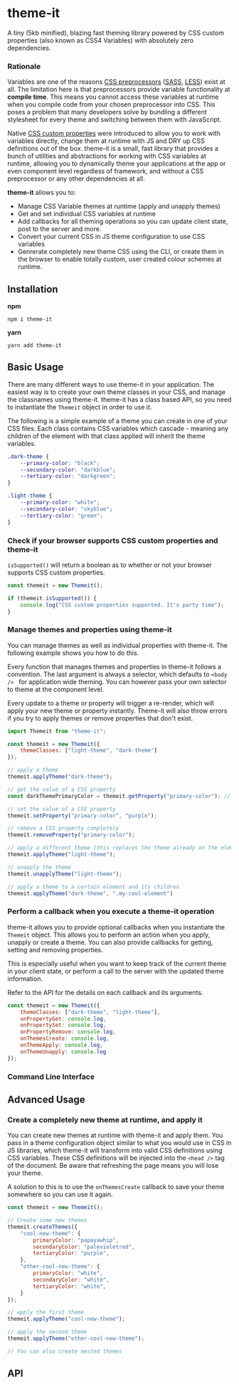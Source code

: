 # theme-it  
A tiny (5kb minified), blazing fast theming library powered by CSS custom properties (also known as CSS4 Variables) with absolutely zero dependencies.

### Rationale
Variables are one of the reasons [CSS preprocessors](https://developer.mozilla.org/en-US/docs/Glossary/CSS_preprocessor) ([SASS](http://sass-lang.com/), [LESS](http://lesscss.org/)) exist at all. The limitation here is that preprocessors provide variable functionality at **compile time**. This means you cannot access these variables at runtime when you compile code from your chosen preprocessor into CSS. This poses a problem that many developers solve by bundling a different stylesheet for every theme and switching between them with JavaScript. 

Native [CSS custom properties](https://developer.mozilla.org/en-US/docs/Web/CSS/Using_CSS_variables) were introduced to allow you to work with variables directly, change them at runtime with JS and DRY up CSS definitions out of the box. theme-it is a small, fast library that provides a bunch of utilities and abstractions for working with CSS variables at runtime, allowing you to dynamically theme your applications at the app or even component level regardless of framework, and without a CSS preprocessor or any other dependencies at all.

**theme-it** allows you to:
- Manage CSS Variable themes at runtime (apply and unapply themes)
- Get and set individual CSS variables at runtime
- Add callbacks for all theming operations so you can update client state, post to the server and more.
- Convert your current CSS in JS theme configuration to use CSS variables
- Genrerate completely new theme CSS using the CLI, or create them in the browser to enable totally custom, user created colour schemes at runtime.

 
## Installation
**npm** 
```
npm i theme-it
```

**yarn** 
```
yarn add theme-it
```

## Basic Usage
There are many different ways to use theme-it in your application. The easiest way is to create your own theme classes in your CSS, and manage the classnames using theme-it. theme-it has a class based API, so you need to instantiate the `Themeit` object in order to use it.

The following is a simple example of a theme you can create in one of your CSS files. Each class contains CSS variables which cascade - meaning any children of the element with that class applied will inherit the theme variables.

```css 
.dark-theme {
    --primary-color: "black";
    --secondary-color: "darkblue";
    --tertiary-color: "darkgreen";
}

.light-theme {
    --primary-color: "white";
    --secondary-color: "skyblue";
    --tertiary-color: "green";
}
```

### Check if your browser supports CSS custom properties and theme-it
`isSupported()` will return a boolean as to whether or not your browser supports CSS custom properties.

```js
const themeit = new Themeit();

if (themeit.isSupported()) {
    console.log("CSS custom properties supported. It's party time");
}
```

### Manage themes and properties using theme-it
You can manage themes as well as individual properties with theme-it. The following example shows you how to do this. 

Every function that manages themes and properties in theme-it follows a convention. The last argument is always a selector, which defaults to `<body /> ` for application wide theming. You can however pass your own selector to theme at the component level.

Every update to a theme or property will trigger a re-render, which will apply your new theme or property instantly. Theme-it will also throw errors if you try to apply themes or remove properties that don't exist.

```js
import Themeit from "theme-it";

const themeit = new Themeit({
    themeClasses: ["light-theme", "dark-theme"]
});

// apply a theme
themeit.applyTheme("dark-theme");

// get the value of a CSS property
const darkThemePrimaryColor = themeit.getProperty("primary-color"); // black

// set the value of a CSS property 
themeit.setProperty("primary-color", "purple");

// remove a CSS property completely
themeit.removeProperty("primary-color");

// apply a different theme (this replaces the theme already on the element)
themeit.applyTheme("light-theme");

// unapply the theme
themeit.unapplyTheme("light-theme");

// apply a theme to a certain element and its children
themeit.applyTheme("dark-theme", ".my-cool-element")
```

### Perform a callback when you execute a theme-it operation  
theme-it allows you to provide optional callbacks when you instantiate the `Themeit` object. This allows you to perform an action when you apply, unapply or create a theme. You can also provide callbacks for getting, setting and removing properties. 

This is especially useful when you want to keep track of the current theme in your client state, or perform a call to the server with the updated theme information. 

Refer to the API for the details on each callback and its arguments. 

```js
const themeit = new Themeit({
    themeClasses: ["dark-theme", "light-theme"],
    onPropertyGet: console.log,
    onPropertySet: console.log,
    onPropertyRemove: console.log,
    onThemesCreate: console.log,
    onThemeApply: console.log,
    onThemeUnapply: console.log
});
```

### Command Line Interface

## Advanced Usage
### Create a completely new theme at runtime, and apply it 
You can create new themes at runtime with theme-it and apply them. You pass in a theme configuration object similar to what you would use in CSS in JS libraries, which theme-it will transform into valid CSS definitions using CSS variables. These CSS definitions will be injected into the `<head />` tag of the document. Be aware that refreshing the page means you will lose your theme.

A solution to this is to use the `onThemesCreate` callback to save your theme somewhere so you can use it again.  

```js
const themeit = new Themeit();

// Create some new themes 
themeit.createThemes({
    "cool-new-theme": {
        primaryColor: "papayawhip",
        secondaryColor: "palevioletred",
        tertiaryColor: "purple",
    },
    "other-cool-new-theme": {
        primaryColor: "white",
        secondaryColor: "white",
        tertiaryColor: "white",
    }
});

// apply the first theme
themeit.applyTheme("cool-new-theme");

// apply the second theme
themeit.applyTheme("other-cool-new-theme");

// You can also create nested themes
```

## API



